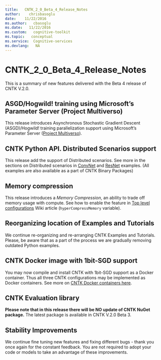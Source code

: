 ```yaml
---
title:   CNTK_2_0_Beta_4_Release_Notes
author:    chrisbasoglu
date:    11/22/2016
ms.author:   cbasoglu
ms.date:   11/22/2016
ms.custom:   cognitive-toolkit
ms.topic:   conceptual
ms.service:  Cognitive-services
ms.devlang:   NA
---
```


# CNTK_2_0_Beta_4_Release_Notes

This is a summary of new features delivered with the Beta 4 release of CNTK V.2.0.

## ASGD/Hogwild! training using Microsoft’s Parameter Server (Project Multiverso)

This release introduces Asynchronous Stochastic Gradient Descent (ASGD)/Hogwild! training parallelization support using Microsoft’s Parameter Server ([Project Multiverso](https://github.com/Microsoft/multiverso)).

## CNTK Python API. Distributed Scenarios support

This release add the support of Distributed scenarios. See more in the sections on Distributed scenarios in [ConvNet](https://github.com/Microsoft/CNTK/blob/master/Examples/Image/Classification/ConvNet/Python/README.md) and [ResNet](https://github.com/Microsoft/CNTK/blob/master/Examples/Image/Classification/ResNet/Python/README.md) examples. (All examples are also available as a part of CNTK Binary Packages)

## Memory compression

This release introduces a *Memory Compression*, an ability to trade off memory usage with compute. See how to enable the feature in [Top level configurations](../BrainScript-Top-level-configurations.md#forcedeterministicalgorithms) Wiki article (```hyperCompressMemory``` variable).

## Reorganizing location of Examples and Tutorials

We continue re-organizing and re-arranging CNTK Examples and Tutorials. Please, be aware that as a part of the process we are gradually removing outdated Python examples.

## CNTK Docker image with 1bit-SGD support

You may now compile and install CNTK with 1bit-SGD support as a Docker container. Thus all three CNTK configurations may be implemented as Docker containers. See more on [CNTK Docker containers here](https://github.com/Microsoft/CNTK/blob/master/Tools/docker/README.md). 

## CNTK Evaluation library

**Please note that in this release there will be NO update of CNTK NuGet package.** The latest package is available in CNTK V.2.0 Beta 3.


## Stability Improvements

We continue fine tuning new features and fixing different bugs - thank you once again for the constant feedback. You are not required to adopt your code or models to take an advantage of these improvements.